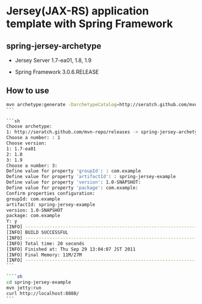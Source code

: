 # Jersey(JAX-RS) application template with Spring Framework

## spring-jersey-archetype

* Jersey Server 1.7-ea01, 1.8, 1.9

* Spring Framework 3.0.6.RELEASE

## How to use

````sh
mvn archetype:generate -DarchetypeCatalog=http://seratch.github.com/mvn-repo/releases
```

```sh
Choose archetype:
1: http://seratch.github.com/mvn-repo/releases -> spring-jersey-archetype (Jersey project template with Spring)
Choose a number: : 1
Choose version:
1: 1.7-ea01
2: 1.8
3: 1.9
Choose a number: 3:
Define value for property 'groupId': : com.example
Define value for property 'artifactId': : spring-jersey-example
Define value for property 'version': 1.0-SNAPSHOT:
Define value for property 'package': com.example:
Confirm properties configuration:
groupId: com.example
artifactId: spring-jersey-example
version: 1.0-SNAPSHOT
package: com.example
Y: y
[INFO] ------------------------------------------------------------------------
[INFO] BUILD SUCCESSFUL
[INFO] ------------------------------------------------------------------------
[INFO] Total time: 20 seconds
[INFO] Finished at: Thu Sep 29 13:04:07 JST 2011
[INFO] Final Memory: 11M/27M
[INFO] ------------------------------------------------------------------------
```

````sh
cd spring-jersey-example
mvn jetty:run
curl http://localhost:8080/
```
